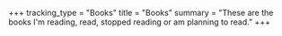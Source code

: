 +++
tracking_type = "Books"
title = "Books"
summary = "These are the books I'm reading, read, stopped reading or am planning to read."
+++
